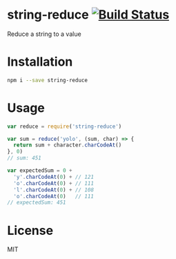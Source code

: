 # string-reduce [![Build Status](https://travis-ci.org/tjmehta/string-reduce.svg?branch=master)](https://travis-ci.org/tjmehta/string-reduce)
Reduce a string to a value

# Installation
```bash
npm i --save string-reduce
```

# Usage
```js
var reduce = require('string-reduce')

var sum = reduce('yolo', (sum, char) => {
  return sum + character.charCodeAt()
}, 0)
// sum: 451

var expectedSum = 0 +    
  'y'.charCodeAt(0) + // 121
  'o'.charCodeAt(0) + // 111
  'l'.charCodeAt(0) + // 108
  'o'.charCodeAt(0)   // 111
// expectedSum: 451
```

# License
MIT
